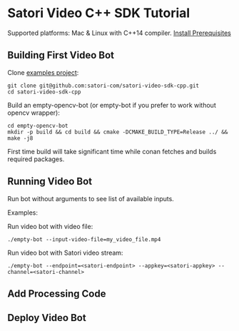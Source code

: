 # Satori Video C++ SDK Tutorial

Supported platforms: Mac & Linux with C++14 compiler. [Install Prerequisites](docs/prerequisites.md)

## Building First Video Bot

Clone [examples project](https://github.com/satori-com/satori-video-sdk-cpp-examples):

```
git clone git@github.com:satori-com/satori-video-sdk-cpp.git
cd satori-video-sdk-cpp
```

Build an empty-opencv-bot (or empty-bot if you prefer to work without opencv wrapper):

```
cd empty-opencv-bot
mkdir -p build && cd build && cmake -DCMAKE_BUILD_TYPE=Release ../ && make -j8
```

First time build will take significant time while conan fetches and builds required packages.


## Running Video Bot

Run bot without arguments to see list of available inputs.

Examples:

Run video bot with video file:

```shell
./empty-bot --input-video-file=my_video_file.mp4
```

Run video bot with Satori video stream:
```shell
./empty-bot --endpoint=<satori-endpoint> --appkey=<satori-appkey> --channel=<satori-channel>
```


## Add Processing Code

## Deploy Video Bot
